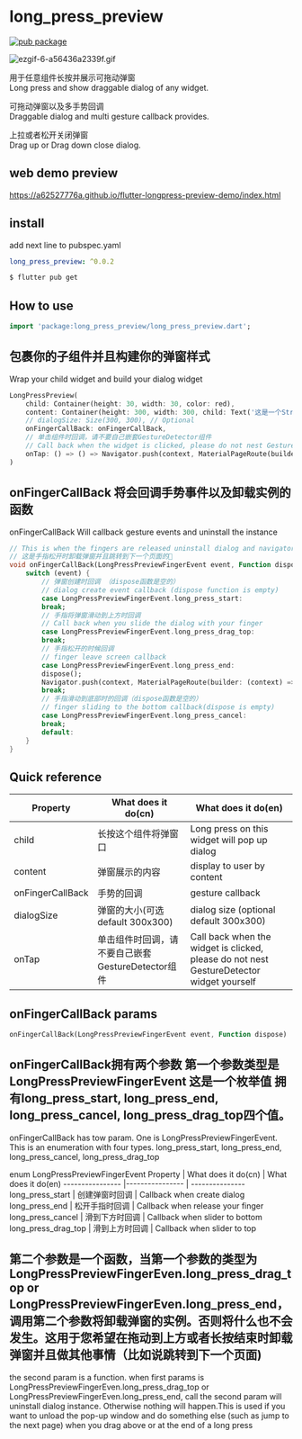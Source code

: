 # long_press_preview

[![pub package](https://img.shields.io/pub/v/long_press_preview.svg)](https://pub.dartlang.org/packages/long_press_preview)

![ezgif-6-a56436a2339f.gif](https://i.loli.net/2020/10/18/u4WmMPb6Av2ZQNc.gif)

用于任意组件长按并展示可拖动弹窗  
Long press and show draggable dialog of any widget.

可拖动弹窗以及多手势回调  
Draggable dialog and multi gesture callback provides.

上拉或者松开关闭弹窗  
Drag up or Drag down close dialog.

## web demo preview

https://a62527776a.github.io/flutter-longpress-preview-demo/index.html

## install
add next line to pubspec.yaml
``` yaml
long_press_preview: ^0.0.2
```

``` cmd
$ flutter pub get
```

## How to use

``` Dart
import 'package:long_press_preview/long_press_preview.dart';
```
包裹你的子组件并且构建你的弹窗样式  
--------------------------------------------------
Wrap your child widget and build your dialog widget
``` Dart
LongPressPreview(
    child: Container(height: 30, width: 30, color: red),
    content: Container(height: 300, width: 300, child: Text('这是一个String')),
    // dialogSize: Size(300, 300), // Optional
    onFingerCallBack: onFingerCallBack,
    // 单击组件时回调，请不要自己嵌套GestureDetector组件
    // Call back when the widget is clicked, please do not nest GestureDetector widget yourself
    onTap: () => () => Navigator.push(context, MaterialPageRoute(builder: (context) => SecondScreen()));
)
```

onFingerCallBack 将会回调手势事件以及卸载实例的函数  
--------------------------------------------------
onFingerCallBack Will callback gesture events and uninstall the instance
``` Dart
// This is when the fingers are released uninstall dialog and navigator to next page example
// 这是手指松开时卸载弹窗并且跳转到下一个页面的🌰
void onFingerCallBack(LongPressPreviewFingerEvent event, Function dispose) {
    switch (event) {
        // 弹窗创建时回调 （dispose函数是空的）
        // dialog create event callback (dispose function is empty)
        case LongPressPreviewFingerEvent.long_press_start:
        break;
        // 手指将弹窗滑动到上方时回调
        // Call back when you slide the dialog with your finger
        case LongPressPreviewFingerEvent.long_press_drag_top:
        break;
        // 手指松开的时候回调
        // finger leave screen callback
        case LongPressPreviewFingerEvent.long_press_end:
        dispose();
        Navigator.push(context, MaterialPageRoute(builder: (context) => SecondScreen()));
        break;
        // 手指滑动到底部时的回调（dispose函数是空的）
        // finger sliding to the bottom callback(dispose is empty)
        case LongPressPreviewFingerEvent.long_press_cancel:
        break;
        default:
    }
}

```


## Quick reference
Property | What does it do(cn) | What does it do(en)
----------------   |---------------- | ---------------
child              | 长按这个组件将弹窗口 | Long press on this widget will pop up dialog
content            | 弹窗展示的内容 | display to user by content 
onFingerCallBack   | 手势的回调 | gesture callback
dialogSize         | 弹窗的大小(可选 default 300x300) | dialog size (optional default 300x300)
onTap              | 单击组件时回调，请不要自己嵌套GestureDetector组件 | Call back when the widget is clicked, please do not nest GestureDetector widget yourself

## onFingerCallBack params
``` dart
onFingerCallBack(LongPressPreviewFingerEvent event, Function dispose)
```
onFingerCallBack拥有两个参数 第一个参数类型是LongPressPreviewFingerEvent 这是一个枚举值 拥有long_press_start, long_press_end, 
long_press_cancel, long_press_drag_top四个值。  
--------------------------------------------------
onFingerCallBack has tow param. One is  LongPressPreviewFingerEvent. This is an enumeration with four types. long_press_start, long_press_end, long_press_cancel, long_press_drag_top

enum LongPressPreviewFingerEvent
Property | What does it do(cn) | What does it do(en)
----------------   |---------------- | ---------------
long_press_start | 创建弹窗时回调 | Callback when create dialog
long_press_end | 松开手指时回调 | Callback when release your finger
long_press_cancel | 滑到下方时回调 | Callback when slider to bottom 
long_press_drag_top | 滑到上方时回调 | Callback when slider to top

第二个参数是一个函数，当第一个参数的类型为LongPressPreviewFingerEven.long_press_drag_top or LongPressPreviewFingerEven.long_press_end，调用第二个参数将卸载弹窗的实例。否则将什么也不会发生。这用于您希望在拖动到上方或者长按结束时卸载弹窗并且做其他事情（比如说跳转到下一个页面)  
--------------------------------------------------
the second param is a function. when first params is LongPressPreviewFingerEven.long_press_drag_top or LongPressPreviewFingerEven.long_press_end, call the second param will uninstall dialog instance. Otherwise nothing will happen.This is used if you want to unload the pop-up window and do something else (such as jump to the next page) when you drag above or at the end of a long press

